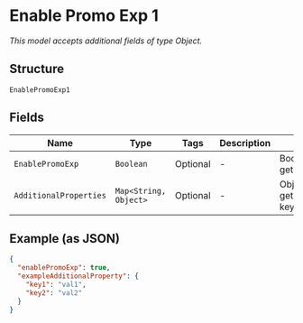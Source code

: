 
# Enable Promo Exp 1

*This model accepts additional fields of type Object.*

## Structure

`EnablePromoExp1`

## Fields

| Name | Type | Tags | Description | Getter | Setter |
|  --- | --- | --- | --- | --- | --- |
| `EnablePromoExp` | `Boolean` | Optional | - | Boolean getEnablePromoExp() | setEnablePromoExp(Boolean enablePromoExp) |
| `AdditionalProperties` | `Map<String, Object>` | Optional | - | Object getAdditionalProperty(String key) | additionalProperty(String key, Object value) |

## Example (as JSON)

```json
{
  "enablePromoExp": true,
  "exampleAdditionalProperty": {
    "key1": "val1",
    "key2": "val2"
  }
}
```

